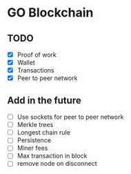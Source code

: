 # GO Blockchain

## TODO

- [X] Proof of work
- [x] Wallet
- [x] Transactions
- [X] Peer to peer network

## Add in the future
- [ ] Use sockets for peer to peer network
- [ ] Merkle trees
- [ ] Longest chain rule
- [ ] Persistence
- [ ] Miner fees
- [ ] Max transaction in block
- [ ] remove node on disconnect